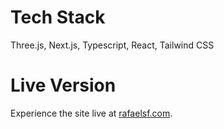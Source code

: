 # Tech Stack

Three.js, Next.js, Typescript, React, Tailwind CSS

# Live Version

Experience the site live at [rafaelsf.com](https://www.rafaelsf.com/).
